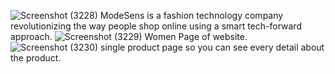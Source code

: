 ![Screenshot (3228)](https://github.com/user-attachments/assets/a5d0d142-bc8a-420a-b073-4f1028bb6e8e)
ModeSens is a fashion technology company revolutionizing the way people shop online using a smart tech-forward approach.
![Screenshot (3229)](https://github.com/user-attachments/assets/f7542d72-40f5-4285-ba4d-89413da41ef5)
Women Page of website.
![Screenshot (3230)](https://github.com/user-attachments/assets/284db5d7-a93d-48aa-91bf-06f07c8dfc23)
single product page so you can see every detail about the product.


